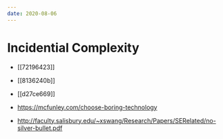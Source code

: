```yaml
---
date: 2020-08-06
---
```


# Incidential Complexity

- [[72196423]]
- [[8136240b]]
- [[d27ce669]]

- <https://mcfunley.com/choose-boring-technology>
- <http://faculty.salisbury.edu/~xswang/Research/Papers/SERelated/no-silver-bullet.pdf>

